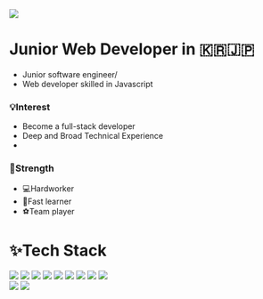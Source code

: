 <div>
  <a href="https://hits.seeyoufarm.com"><img src="https://hits.seeyoufarm.com/api/count/incr/badge.svg?url=https%3A%2F%2Fgithub.com%2Fgjbae1212%2Fhit-counter&count_bg=%2379C83D&title_bg=%23555555&icon=&icon_color=%23E7E7E7&title=hits&edge_flat=false"/></a>
</div>

<div>
  <h1>Junior Web Developer in 🇰🇷🇯🇵</h1>
  <ul>
  <li>Junior software engineer/
  <li>Web developer skilled in Javascript</li>
  </ul>
</div>

<div>
  <h3>💡Interest</h3>
  <ul>
    <li>Become a full-stack developer</li>
    <li>Deep and Broad Technical Experience</li>
    <li></li>
  </ul>
</div>

<div>
  <h3>💪Strength</h3>
  <ul>
    <li>💻Hardworker</li>
    <li>🚀Fast learner</li>
    <li>⚽️Team player</li>
  </ul>
</div>

<div>
  <h1>✨Tech Stack</h1>
    <img src="https://img.shields.io/badge/Python-3766AB?style=flat-square&logo=Python&logoColor=white"/></a>
    <img src="https://img.shields.io/badge/Java-007396?style=flat-square&logo=Java&logoColor=white"/></a>
    <img src="https://img.shields.io/badge/JavaScript-F7DF1E?style=flat-square&logo=JavaScript&logoColor=white"/></a>
    <img src="https://img.shields.io/badge/C++-00599C?style=flat-square&logo=C%2B%2B&logoColor=white"/></a>
    <img src="https://img.shields.io/badge/HTML5-E34F26?style=flat-square&logo=HTML5&logoColor=white"/></a>
    <img src="https://img.shields.io/badge/CSS3-1572B6?style=flat-square&logo=CSS3&logoColor=white"/></a>
    <img src="https://img.shields.io/badge/Spring-6DB33F?style=flat-square&logo=Spring&logoColor=white"/></a>
    <img src="https://img.shields.io/badge/jQuery-0769AD?style=flat-square&logo=jQuery&logoColor=white"/></a>
    <img src="https://img.shields.io/badge/MySQL-4479A1?style=flat-square&logo=MySQL&logoColor=white"/></a>
</div>

<div>
<img src="https://img.shields.io/badge/Instagram-E4405F?style=flat-square&logo=Instagram&logoColor=white"/></a>
<img src="https://img.shields.io/badge/Blog-36465D?style=flat-square&logo=Tumblr&logoColor=white"/></a>
</div>

